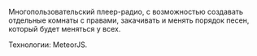 Многопользовательский плеер-радио, с возможностью создавать отдельные комнаты с правами, закачивать и менять порядок песен, который будет меняться у всех.

Технологии: MeteorJS.

